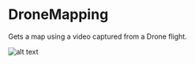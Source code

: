 # DroneMapping
Gets a map using a video captured from a Drone flight.

![alt text](https://drive.google.com/file/d/1KgFNveaoJ-KmXdnk5jnFuFuJ8IN9kiI0/view?usp=sharing)
